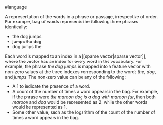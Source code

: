 #language

A representation of the words in a phrase or passage,
irrespective of order. For example, bag of words represents the
following three phrases identically:

<ul>
<li>the dog jumps</li>
<li>jumps the dog</li>
<li>dog jumps the</li>
</ul>

Each word is mapped to an index in a [[sparse vector|sparse vector]], where
the vector has an index for every word in the vocabulary. For example,
the phrase <em>the dog jumps</em> is mapped into a feature vector with non-zero
values at the three indexes corresponding to the words <em>the</em>, <em>dog</em>, and
<em>jumps</em>. The non-zero value can be any of the following:

<ul>
<li>A 1 to indicate the presence of a word.</li>
<li>A count of the number of times a word appears in the bag. For example,
if the phrase were <em>the maroon dog is a dog with maroon fur</em>, then both
<em>maroon</em> and <em>dog</em> would be represented as 2, while the other words would
be represented as 1.</li>
<li>Some other value, such as the logarithm of the count of the number of
times a word appears in the bag.</li>
</ul>

